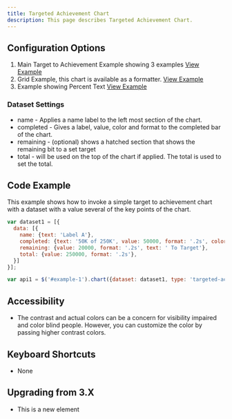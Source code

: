 ```yaml
---
title: Targeted Achievement Chart
description: This page describes Targeted Achievement Chart.
---
```


## Configuration Options

1. Main Target to Achievement Example showing 3 examples [View Example]( ../components/targeted-achievement/example-index)
2. Grid Example, this chart is available as a formatter.  [View Example]( ../components/datagrid/test-targeted-achievement.html)
3. Example showing Percent Text [View Example]( ../components/targeted-achievement/example-percent-text)

### Dataset Settings

- name - Applies a name label to the left most section of the chart.
- completed - Gives a label, value, color and format to the completed bar of the chart.
- remaining - (optional) shows a hatched section that shows the remaining bit to a set target
- total - will be used on the top of the chart if applied. The total is used to set the total.

## Code Example

This example shows how to invoke a simple target to achievement chart with a dataset with a value several of the key points of the chart.

```javascript
var dataset1 = [{
  data: [{
    name: {text: 'Label A'},
    completed: {text: '50K of 250K', value: 50000, format: '.2s', color: 'primary'},
    remaining: {value: 20000, format: '.2s', text: ' To Target'},
    total: {value: 250000, format: '.2s'},
  }]
}];

var api1 = $('#example-1').chart({dataset: dataset1, type: 'targeted-achievement'}).data('chart');
```

## Accessibility

- The contrast and actual colors can be a concern for visibility impaired and color blind people. However, you can customize the color by passing higher contrast colors.

## Keyboard Shortcuts

- None

## Upgrading from 3.X

- This is a new element
